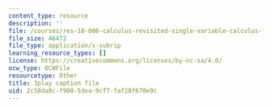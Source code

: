 ```yaml
---
content_type: resource
description: ''
file: /courses/res-18-006-calculus-revisited-single-variable-calculus-fall-2010/2c58da8cf9085dea9cf7faf28f670e9c_8-7daeS7hYY.vtt
file_size: 46472
file_type: application/x-subrip
learning_resource_types: []
license: https://creativecommons.org/licenses/by-nc-sa/4.0/
ocw_type: OCWFile
resourcetype: Other
title: 3play caption file
uid: 2c58da8c-f908-5dea-9cf7-faf28f670e9c
---
```

